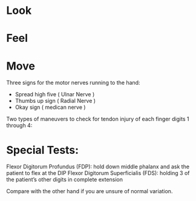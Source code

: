 # Look

# Feel

# Move

Three signs for the motor nerves running to the hand:

- Spread high five ( Ulnar Nerve )
- Thumbs up sign ( Radial Nerve )
- Okay sign ( medican nerve )

Two types of maneuvers to check for tendon injury of each finger digits 1 through 4:

# Special Tests:

Flexor Digitorum Profundus (FDP): hold down middle phalanx and ask the patient to flex at the DIP
Flexor Digitorum Superficialis (FDS):  holding 3 of the patient’s other digits in complete extension

Compare with the other hand if you are unsure of normal variation. 

